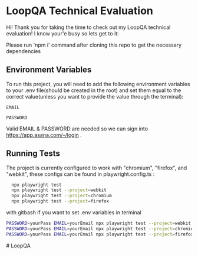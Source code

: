 
# LoopQA Technical Evaluation

Hi! Thank you for taking the time to check out my LoopQA technical evaluation! I know your'e busy so lets get to it:

Please run 'npm i' command after cloning this repo to get the necessary dependencies



## Environment Variables

To run this project, you will need to add the following environment variables to your .env file(should be created in the root) and set them equal to the correct value(unless you want to provide the value through the terminal): 

`EMAIL`

`PASSWORD`

Valid EMAIL & PASSWORD are needed so we can sign into https://app.asana.com/-/login .
## Running Tests

The project is currently configured to work with "chromium", "firefox", and "webkit", these configs can be found in playwright.config.ts :


```bash
  npx playwright test
  npx playwright test --project=webkit
  npx playwright test --project=chromium
  npx playwright test --project=firefox
```
with gitbash if you want to set .env variables in terminal
```bash
PASSWORD=yourPass EMAIL=yourEmail npx playwright test --project=webkit
PASSWORD=yourPass EMAIL=yourEmail npx playwright test --project=chromium
PASSWORD=yourPass EMAIL=yourEmail npx playwright test --project=firefox
```
#   L o o p Q A  
 